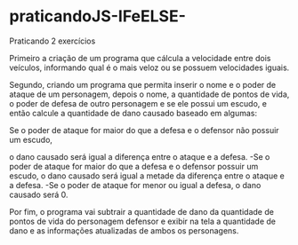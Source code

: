 # praticandoJS-IFeELSE-

Praticando 2 exercícios

Primeiro a criação de um programa que cálcula a velocidade entre dois veículos, informando qual é o mais veloz ou se possuem velocidades iguais. 

Segundo, criando um programa que permita inserir o nome e o poder de ataque de um personagem, depois o nome, a quantidade de pontos de vida, o poder de defesa de outro personagem e se ele possui um escudo, e então calcule a quantidade de dano causado baseado em algumas: 

Se o poder de ataque for maior do que a defesa e o defensor não possuir um escudo,

o dano causado será igual a diferença entre o ataque e a defesa. -Se o poder de ataque for maior do que a defesa e o defensor possuir um escudo, o dano causado será igual a metade da diferença entre o ataque e a defesa. -Se o poder de ataque for menor ou igual a defesa, o dano causado será 0.

Por fim, o programa vai subtrair a quantidade de dano da quantidade de pontos de vida do personagem defensor e exibir na tela a quantidade de dano e as informações atualizadas de ambos os personagens.

